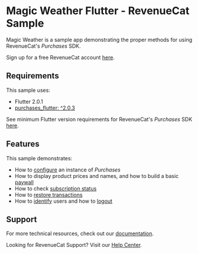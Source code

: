 #  Magic Weather Flutter - RevenueCat Sample

Magic Weather is a sample app demonstrating the proper methods for using RevenueCat's *Purchases* SDK.

Sign up for a free RevenueCat account [here](https://www.revenuecat.com).

## Requirements

This sample uses:

- Flutter 2.0.1
- [purchases_flutter: ^2.0.3](https://github.com/RevenueCat/purchases-flutter)

See minimum Flutter version requirements for RevenueCat's *Purchases* SDK [here](https://docs.revenuecat.com/docs/flutter).

## Features

This sample demonstrates:

- How to [configure](lib/src/views/home.dart) an instance of *Purchases*
- How to display product prices and names, and how to build a basic [paywall](lib/src/views/paywall.dart)
- How to check [subscription status](lib/src/views/weather.dart)
- How to [restore transactions](lib/src/views/user.dart)
- How to [identify](lib/src/views/user.dart) users and how to [logout](lib/src/views/user.dart)

## Support

For more technical resources, check out our [documentation](https://docs.revenuecat.com).

Looking for RevenueCat Support? Visit our [Help Center](https://support.revenuecat.com/hc/en-us).